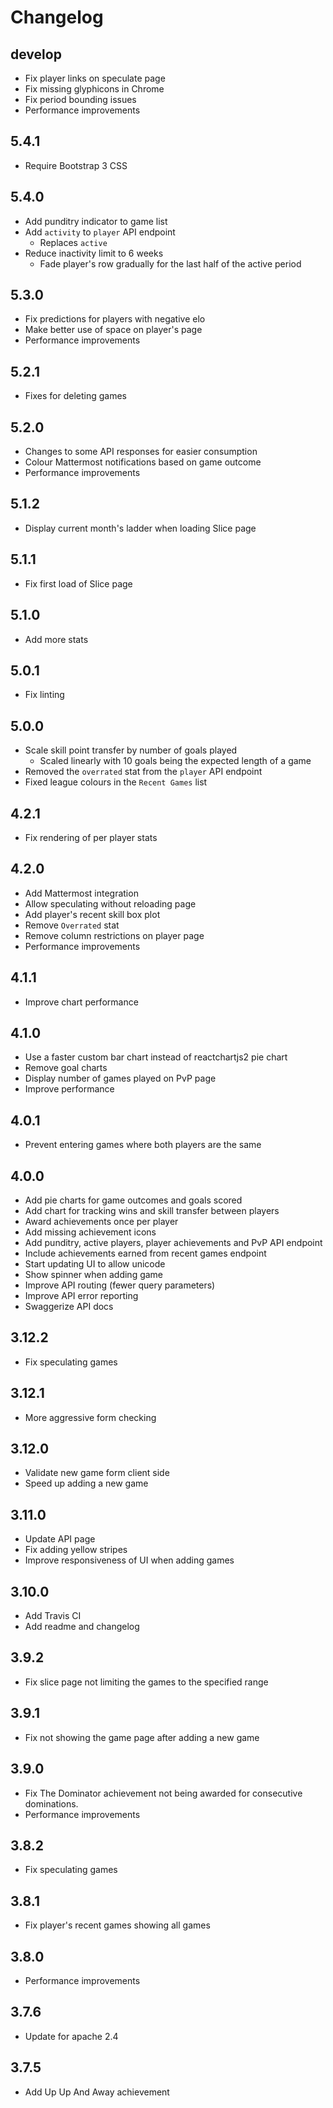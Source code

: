# Changelog

## develop
* Fix player links on speculate page
* Fix missing glyphicons in Chrome
* Fix period bounding issues
* Performance improvements

## 5.4.1
* Require Bootstrap 3 CSS 

## 5.4.0
* Add punditry indicator to game list
* Add `activity` to `player` API endpoint
  * Replaces `active`
* Reduce inactivity limit to 6 weeks
  * Fade player's row gradually for the last half of the active period

## 5.3.0
* Fix predictions for players with negative elo
* Make better use of space on player's page
* Performance improvements

## 5.2.1
* Fixes for deleting games

## 5.2.0
* Changes to some API responses for easier consumption
* Colour Mattermost notifications based on game outcome
* Performance improvements

## 5.1.2
* Display current month's ladder when loading Slice page

## 5.1.1
* Fix first load of Slice page

## 5.1.0
* Add more stats

## 5.0.1
* Fix linting

## 5.0.0
* Scale skill point transfer by number of goals played
  * Scaled linearly with 10 goals being the expected length of a game
* Removed the `overrated` stat from the `player` API endpoint
* Fixed league colours in the `Recent Games` list

## 4.2.1
* Fix rendering of per player stats

## 4.2.0
* Add Mattermost integration
* Allow speculating without reloading page
* Add player's recent skill box plot
* Remove `Overrated` stat
* Remove column restrictions on player page
* Performance improvements

## 4.1.1
* Improve chart performance

## 4.1.0
* Use a faster custom bar chart instead of reactchartjs2 pie chart
* Remove goal charts
* Display number of games played on PvP page
* Improve performance

## 4.0.1
* Prevent entering games where both players are the same

## 4.0.0
* Add pie charts for game outcomes and goals scored
* Add chart for tracking wins and skill transfer between players
* Award achievements once per player
* Add missing achievement icons
* Add punditry, active players, player achievements and PvP API endpoint
* Include achievements earned from recent games endpoint
* Start updating UI to allow unicode
* Show spinner when adding game
* Improve API routing (fewer query parameters)
* Improve API error reporting
* Swaggerize API docs

## 3.12.2
* Fix speculating games

## 3.12.1
* More aggressive form checking

## 3.12.0
* Validate new game form client side
* Speed up adding a new game

## 3.11.0
* Update API page
* Fix adding yellow stripes
* Improve responsiveness of UI when adding games

## 3.10.0
* Add Travis CI
* Add readme and changelog

## 3.9.2
* Fix slice page not limiting the games to the specified range

## 3.9.1
* Fix not showing the game page after adding a new game

## 3.9.0
* Fix The Dominator achievement not being awarded for consecutive dominations.
* Performance improvements

## 3.8.2
* Fix speculating games

## 3.8.1
* Fix player's recent games showing all games

## 3.8.0
* Performance improvements

## 3.7.6
* Update for apache 2.4

## 3.7.5
* Add Up Up And Away achievement
